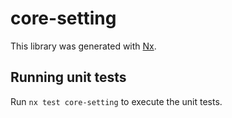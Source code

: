 # core-setting

This library was generated with [Nx](https://nx.dev).

## Running unit tests

Run `nx test core-setting` to execute the unit tests.

